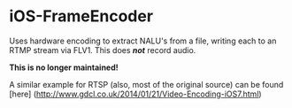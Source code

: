iOS-FrameEncoder
================

Uses hardware encoding to extract NALU's from a file, writing each to an RTMP stream via FLV1. This does ***not*** record audio. 

**This is no longer maintained!**

A similar example for RTSP (also, most of the original source) can be found [here] (http://www.gdcl.co.uk/2014/01/21/Video-Encoding-iOS7.html)
